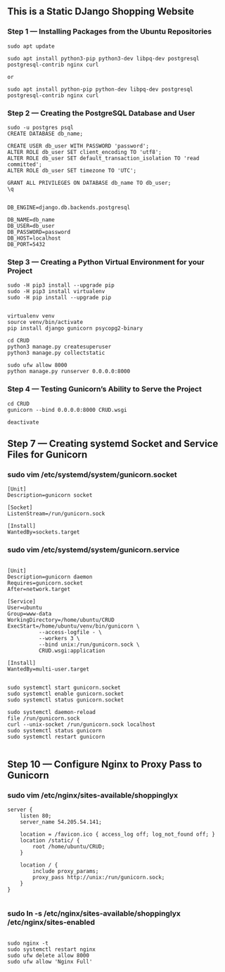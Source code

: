 ## This is a Static DJango Shopping Website

### Step 1 — Installing Packages from the Ubuntu Repositories

```
sudo apt update

sudo apt install python3-pip python3-dev libpq-dev postgresql postgresql-contrib nginx curl

or 

sudo apt install python-pip python-dev libpq-dev postgresql postgresql-contrib nginx curl

```

### Step 2 — Creating the PostgreSQL Database and User

```
sudo -u postgres psql
CREATE DATABASE db_name;

CREATE USER db_user WITH PASSWORD 'password';
ALTER ROLE db_user SET client_encoding TO 'utf8';
ALTER ROLE db_user SET default_transaction_isolation TO 'read committed';
ALTER ROLE db_user SET timezone TO 'UTC';

GRANT ALL PRIVILEGES ON DATABASE db_name TO db_user;
\q

```


```

DB_ENGINE=django.db.backends.postgresql

DB_NAME=db_name
DB_USER=db_user
DB_PASSWORD=password
DB_HOST=localhost
DB_PORT=5432

```

### Step 3 — Creating a Python Virtual Environment for your Project

```
sudo -H pip3 install --upgrade pip
sudo -H pip3 install virtualenv
sudo -H pip install --upgrade pip

```

```

virtualenv venv
source venv/bin/activate
pip install django gunicorn psycopg2-binary

```

```
cd CRUD
python3 manage.py createsuperuser
python3 manage.py collectstatic

sudo ufw allow 8000
python manage.py runserver 0.0.0.0:8000

```

### Step 4 — Testing Gunicorn’s Ability to Serve the Project

```
cd CRUD
gunicorn --bind 0.0.0.0:8000 CRUD.wsgi

deactivate

```

## Step 7 — Creating systemd Socket and Service Files for Gunicorn


### sudo vim /etc/systemd/system/gunicorn.socket

```
[Unit]
Description=gunicorn socket

[Socket]
ListenStream=/run/gunicorn.sock

[Install]
WantedBy=sockets.target
```

### sudo vim /etc/systemd/system/gunicorn.service

```

[Unit]
Description=gunicorn daemon
Requires=gunicorn.socket
After=network.target

[Service]
User=ubuntu
Group=www-data
WorkingDirectory=/home/ubuntu/CRUD
ExecStart=/home/ubuntu/venv/bin/gunicorn \
          --access-logfile - \
          --workers 3 \
          --bind unix:/run/gunicorn.sock \
          CRUD.wsgi:application

[Install]
WantedBy=multi-user.target


```

```
sudo systemctl start gunicorn.socket
sudo systemctl enable gunicorn.socket
sudo systemctl status gunicorn.socket

```


```
sudo systemctl daemon-reload
file /run/gunicorn.sock
curl --unix-socket /run/gunicorn.sock localhost
sudo systemctl status gunicorn
sudo systemctl restart gunicorn


```

## Step 10 — Configure Nginx to Proxy Pass to Gunicorn

### sudo vim /etc/nginx/sites-available/shoppinglyx

```
server {
    listen 80;
    server_name 54.205.54.141;

    location = /favicon.ico { access_log off; log_not_found off; }
    location /static/ {
        root /home/ubuntu/CRUD;
    }

    location / {
        include proxy_params;
        proxy_pass http://unix:/run/gunicorn.sock;
    }
}


```

### sudo ln -s /etc/nginx/sites-available/shoppinglyx /etc/nginx/sites-enabled

```

sudo nginx -t
sudo systemctl restart nginx
sudo ufw delete allow 8000
sudo ufw allow 'Nginx Full'

```

